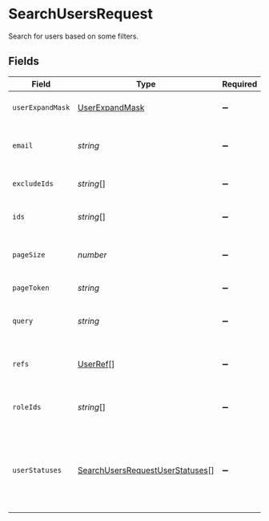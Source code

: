 # SearchUsersRequest

 Search for users based on some filters.



## Fields

| Field                                                                                                          | Type                                                                                                           | Required                                                                                                       | Description                                                                                                    |
| -------------------------------------------------------------------------------------------------------------- | -------------------------------------------------------------------------------------------------------------- | -------------------------------------------------------------------------------------------------------------- | -------------------------------------------------------------------------------------------------------------- |
| `userExpandMask`                                                                                               | [UserExpandMask](../../models/shared/userexpandmask.md)                                                        | :heavy_minus_sign:                                                                                             | The UserExpandMask message.                                                                                    |
| `email`                                                                                                        | *string*                                                                                                       | :heavy_minus_sign:                                                                                             |  Search for users based on their email (exact match).<br/>                                                     |
| `excludeIds`                                                                                                   | *string*[]                                                                                                     | :heavy_minus_sign:                                                                                             |  An array of users IDs to exclude from the results.<br/>                                                       |
| `ids`                                                                                                          | *string*[]                                                                                                     | :heavy_minus_sign:                                                                                             |  Deprecated. Use refs array instead.<br/>                                                                      |
| `pageSize`                                                                                                     | *number*                                                                                                       | :heavy_minus_sign:                                                                                             |  The pageSize where 10 <= pageSize <= 100.<br/>                                                                |
| `pageToken`                                                                                                    | *string*                                                                                                       | :heavy_minus_sign:                                                                                             |  The pageToken field.<br/>                                                                                     |
| `query`                                                                                                        | *string*                                                                                                       | :heavy_minus_sign:                                                                                             |  Query the apps with a fuzzy search on display name and emails.<br/>                                           |
| `refs`                                                                                                         | [UserRef](../../models/shared/userref.md)[]                                                                    | :heavy_minus_sign:                                                                                             |  An array of user refs to restrict the return values to by ID.<br/>                                            |
| `roleIds`                                                                                                      | *string*[]                                                                                                     | :heavy_minus_sign:                                                                                             |  Search for users that have any of the role IDs on this list.<br/>                                             |
| `userStatuses`                                                                                                 | [SearchUsersRequestUserStatuses](../../models/shared/searchusersrequestuserstatuses.md)[]                      | :heavy_minus_sign:                                                                                             |  Search for users that have any of the statuses on this list. This can only be ENABLED, DISABLED, and DELETED<br/> |